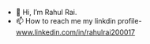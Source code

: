 - 👋 Hi, I’m Rahul Rai.
- 📫 How to reach me my linkdin profile- www.linkedin.com/in/rahulrai200017

<!---
rahulrai17/rahulrai17 is a ✨ special ✨ repository because its `README.md` (this file) appears on your GitHub profile.
You can click the Preview link to take a look at your changes.
--->
